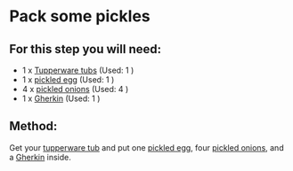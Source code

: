 [Tupperware tubs]:Parts/Tupperware.md
[pickled egg]:missing
[pickled onions]:missing
[Gherkin]:missing


# Pack some pickles

## For this step you will need:

* 1 x  [Tupperware tubs] (Used: 1 )
* 1 x  [pickled egg] (Used: 1 )
* 4 x  [pickled onions] (Used: 4 )
* 1 x  [Gherkin] (Used: 1 )


## Method:

Get your [tupperware tub][Tupperware tubs] and put one [pickled egg], four [pickled onions], and a [Gherkin] inside.
